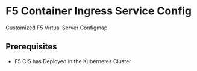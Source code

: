# F5 Container Ingress Service Config

Customized F5 Virtual Server Configmap

## Prerequisites
  - F5 CIS has Deployed in the Kubernetes Cluster
